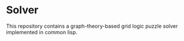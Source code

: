 # Solver

This repository contains a graph-theory-based grid logic puzzle solver
implemented in common lisp.
